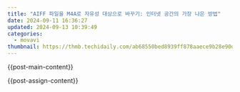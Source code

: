 ```yaml
---
title: "AIFF 파일을 M4A로 자유성 대상으로 바꾸기: 인터넷 공간의 가장 나은 방법"
date: 2024-09-11 16:36:27
updated: 2024-09-13 10:39:49
categories:
  - movavi
thumbnail: https://thmb.techidaily.com/ab68550bed8939ff878aaece9b28e90d8b0465006aaa80a48dab2ef20ecc47cd.jpg
---
```


{{post-main-content}}

<ins class="adsbygoogle"
     style="display:block"
     data-ad-format="autorelaxed"
     data-ad-client="ca-pub-7571918770474297"
     data-ad-slot="1223367746"></ins>

{{post-assign-content}}

<ins class="adsbygoogle"
     style="display:block"
     data-ad-client="ca-pub-7571918770474297"
     data-ad-slot="8358498916"
     data-ad-format="auto"
     data-full-width-responsive="true"></ins>

